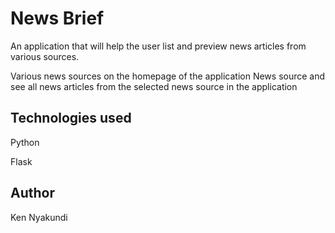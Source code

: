 # News Brief
An application that will help the user list and preview news articles from various sources.

Various news sources on the homepage of the application
News source and see all news articles from the selected news source in the application

## Technologies used

Python

Flask

## Author

Ken Nyakundi